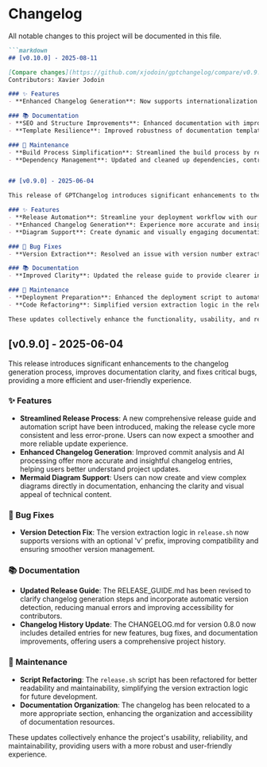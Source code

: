 # Changelog

All notable changes to this project will be documented in this file.

```markdown
```markdown
## [v0.10.0] - 2025-08-11

[Compare changes](https://github.com/xjodoin/gptchangelog/compare/v0.9.0...HEAD)
Contributors: Xavier Jodoin

### ✨ Features
- **Enhanced Changelog Generation**: Now supports internationalization (i18n) and additional customization options. Users can generate changelogs with GitHub compare URLs and contributors lists, improving transparency and collaboration. New CLI flags allow toggling features like emojis and custom section orders, providing greater flexibility in presentation.

### 📚 Documentation
- **SEO and Structure Improvements**: Enhanced documentation with improved metadata and structure to boost searchability and organization, making it easier for users to find and navigate content.
- **Template Resilience**: Improved robustness of documentation templates to prevent errors on pages lacking context, such as 404 pages, ensuring a smoother user experience.

### 🔧 Maintenance
- **Build Process Simplification**: Streamlined the build process by removing unnecessary plugins, reducing potential build issues and maintenance overhead.
- **Dependency Management**: Updated and cleaned up dependencies, contributing to a leaner and more efficient build environment, enhancing system stability and performance.


## [v0.9.0] - 2025-06-04

This release of GPTChangelog introduces significant enhancements to the changelog generation process, making it more user-friendly and efficient. Users will benefit from improved automation, documentation, and visualization capabilities.

### ✨ Features  
- **Release Automation**: Streamline your deployment workflow with our new release guide and automation script, reducing manual effort and minimizing errors in the release process.
- **Enhanced Changelog Generation**: Experience more accurate and insightful changelogs thanks to improved commit analysis and AI processing, making it easier to understand project updates.
- **Diagram Support**: Create dynamic and visually engaging documentation with new support for mermaid diagrams, enhancing the clarity and appeal of your project documentation.

### 🐛 Bug Fixes
- **Version Extraction**: Resolved an issue with version number extraction in our release script, ensuring compatibility with various versioning formats and preventing potential deployment errors.

### 📚 Documentation
- **Improved Clarity**: Updated the release guide to provide clearer instructions for changelog generation and user interaction, facilitating smoother contributions and project management.

### 🔧 Maintenance
- **Deployment Preparation**: Enhanced the deployment script to automatically install necessary build dependencies, ensuring a more reliable and seamless deployment process.
- **Code Refactoring**: Simplified version extraction logic in the release script, improving code readability and maintainability for future updates.

These updates collectively enhance the functionality, usability, and reliability of the GPTChangelog project, ensuring a smoother experience for both developers and end-users.
```


## [v0.9.0] - 2025-06-04

This release introduces significant enhancements to the changelog generation process, improves documentation clarity, and fixes critical bugs, providing a more efficient and user-friendly experience.

### ✨ Features  
- **Streamlined Release Process**: A new comprehensive release guide and automation script have been introduced, making the release cycle more consistent and less error-prone. Users can now expect a smoother and more reliable update experience.
- **Enhanced Changelog Generation**: Improved commit analysis and AI processing offer more accurate and insightful changelog entries, helping users better understand project updates.
- **Mermaid Diagram Support**: Users can now create and view complex diagrams directly in documentation, enhancing the clarity and visual appeal of technical content.

### 🐛 Bug Fixes
- **Version Detection Fix**: The version extraction logic in `release.sh` now supports versions with an optional 'v' prefix, improving compatibility and ensuring smoother version management.

### 📚 Documentation
- **Updated Release Guide**: The RELEASE_GUIDE.md has been revised to clarify changelog generation steps and incorporate automatic version detection, reducing manual errors and improving accessibility for contributors.
- **Changelog History Update**: The CHANGELOG.md for version 0.8.0 now includes detailed entries for new features, bug fixes, and documentation improvements, offering users a comprehensive project history.

### 🔧 Maintenance
- **Script Refactoring**: The `release.sh` script has been refactored for better readability and maintainability, simplifying the version extraction logic for future development.
- **Documentation Organization**: The changelog has been relocated to a more appropriate section, enhancing the organization and accessibility of documentation resources.

These updates collectively enhance the project's usability, reliability, and maintainability, providing users with a more robust and user-friendly experience.
```
